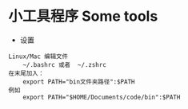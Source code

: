 # 小工具程序 Some tools
* 设置
```
Linux/Mac 编辑文件 
	~/.bashrc 或者  ~/.zshrc
在末尾加入：
	export PATH="bin文件夹路径":$PATH
例如
	export PATH="$HOME/Documents/code/bin":$PATH
```


